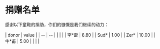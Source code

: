 # 捐赠名单

感谢以下童鞋的捐助，你们的慷慨是我们继续的动力：

<p>| donor | value |
| -- | -- |
|  |  |
| 李*雷 | 8.80 |
| Sud* | 1.00 |
| Zer* | 10.00 |
| 牛*甫 | 5.00 |
|  |  |</p>



